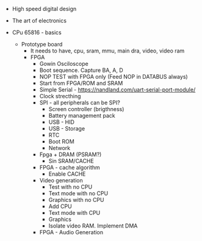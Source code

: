 
- High speed digital design
- The art of electronics

- CPu 65816 - basics
  - Prototype board
    - It needs to have, cpu, sram, mmu, main dra, video, video ram
    - FPGA
        - Gowin Osciloscope
        - Boot sequence. Capture BA, A, D
        - NOP TEST with FPGA only (Feed NOP in DATABUS always)
        - Start from FPGA/ROM and SRAM
        - Simple Serial - https://nandland.com/uart-serial-port-module/
        - Clock strecthing
        - SPI - all peripherals can be SPI?
            - Screen controller (brigthness)
            - Battery management pack
            - USB - HID
            - USB - Storage
            - RTC
            - Boot ROM
            - Network  
        - Fpga + DRAM (PSRAM?)
            - Sin SRAM/CACHE
        - FPGA - cache algorithm
            - Enable CACHE
        - Video generation
            - Test with no CPU
            - Text mode with no CPU
            - Graphics with no CPU
            - Add CPU
            - Text mode with CPU
            - Graphics
            - Isolate video RAM. Implement DMA
        - FPGA - Audio Generation

